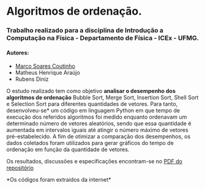 <h1>Algoritmos de ordenação.</h1>

<h3>Trabalho realizado para a disciplina de Introdução a Computação na Física - Departamento de Física - ICEx - UFMG.</h3>

<h4>Autores:</h4>
<ul> <li><a target = "_blank" href = "https://www.linkedin.com/in/coutinhomarco/">Marco Soares Coutinho</a></li>
  <li>Matheus Henrique Araújo</li>
  <li>Rubens Diniz</li>
</ul>

O estudo realizado tem como objetivo <strong>analisar o desempenho dos algoritmos de ordenação</strong> Bubble Sort, Merge Sort, Insertion Sort, Shell Sort  e Selection Sort  para diferentes quantidades de vetores. Para tanto, desenvolveu-se&#42; um código em linguagem Python em que tempo de execução dos referidos algoritmos foi medido enquanto ordenavam um determinado número de vetores aleatórios, sendo que essa quantidade é aumentada em intervalos iguais até atingir o número máximo de vetores pré-estabelecido. A fim de otimizar a comparação dos desempenhos, os dados coletados foram utilizados para gerar gráficos do tempo de ordenação em função da quantidade de vetores.

Os resultados, discussões e especificações encontram-se no <a target = "_blank"  href = "https://github.com/coutinhomarco/sorting-algorithms/blob/main/Algoritmos%20de%20ordena%C3%A7%C3%A3o%20-%20An%C3%A1lise%20dos%20Desempenhos.pdf">PDF do repositório</a>  



&#42;Os códigos foram extraidos da internet&#42;
